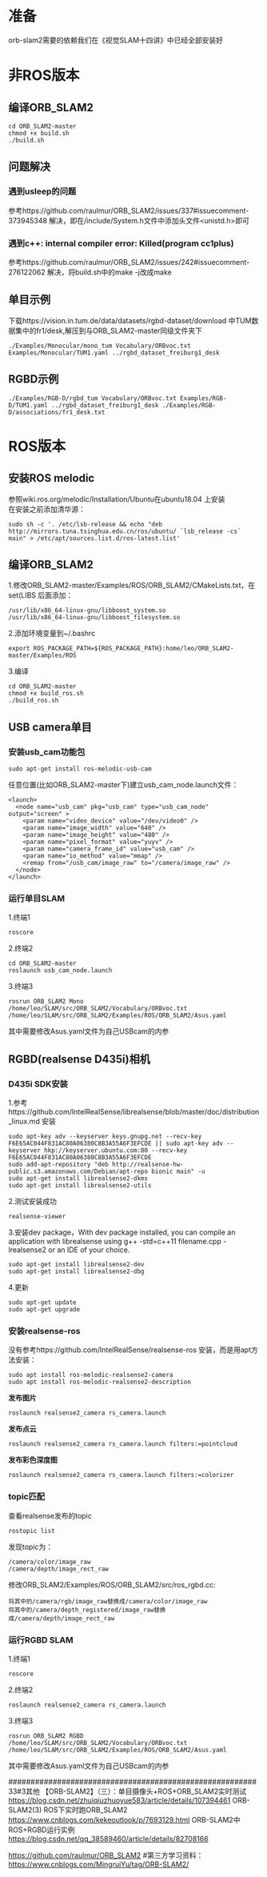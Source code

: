 # 准备
orb-slam2需要的依赖我们在《视觉SLAM十四讲》中已经全部安装好
# 非ROS版本
## 编译ORB_SLAM2
```
cd ORB_SLAM2-master 
chmod +x build.sh   
./build.sh          
```
## 问题解决
### 遇到usleep的问题
参考https://github.com/raulmur/ORB_SLAM2/issues/337#issuecomment-373945348 解决，即在/include/System.h文件中添加头文件<unistd.h>即可
### 遇到c++: internal compiler error: Killed(program cc1plus)
参考https://github.com/raulmur/ORB_SLAM2/issues/242#issuecomment-276122062 解决，将build.sh中的make -j改成make
## 单目示例
下载https://vision.in.tum.de/data/datasets/rgbd-dataset/download 中TUM数据集中的fr1/desk,解压到与ORB_SLAM2-master同级文件夹下
 ```
./Examples/Monocular/mono_tum Vocabulary/ORBvoc.txt Examples/Monocular/TUM1.yaml ../rgbd_dataset_freiburg1_desk
```
## RGBD示例
```
./Examples/RGB-D/rgbd_tum Vocabulary/ORBvoc.txt Examples/RGB-D/TUM1.yaml ../rgbd_dataset_freiburg1_desk ./Examples/RGB-D/associations/fr1_desk.txt
```




# ROS版本
## 安装ROS melodic
参照wiki.ros.org/melodic/Installation/Ubuntu在ubuntu18.04 上安装  <br/>
在安装之前添加清华源：
```
sudo sh -c '. /etc/lsb-release && echo "deb http://mirrors.tuna.tsinghua.edu.cn/ros/ubuntu/ `lsb_release -cs` main" > /etc/apt/sources.list.d/ros-latest.list'
```
## 编译ORB_SLAM2
1.修改ORB_SLAM2-master/Examples/ROS/ORB_SLAM2/CMakeLists.txt，在set(LIBS 后面添加：<br/>
```
/usr/lib/x86_64-linux-gnu/libboost_system.so  
/usr/lib/x86_64-linux-gnu/libboost_filesystem.so  
```
2.添加环境变量到~/.bashrc  <br/>
```
export ROS_PACKAGE_PATH=${ROS_PACKAGE_PATH}:home/leo/ORB_SLAM2-master/Examples/ROS
```
3.编译 <br/>
```
cd ORB_SLAM2-master
chmod +x build_ros.sh
./build_ros.sh
```

## USB camera单目
### 安装usb_cam功能包
```
sudo apt-get install ros-melodic-usb-cam
```
任意位置(比如ORB_SLAM2-master下)建立usb_cam_node.launch文件： <br/>
```
<launch>
  <node name="usb_cam" pkg="usb_cam" type="usb_cam_node" output="screen" >
    <param name="video_device" value="/dev/video0" />
    <param name="image_width" value="640" />
    <param name="image_height" value="480" />
    <param name="pixel_format" value="yuyv" />
    <param name="camera_frame_id" value="usb_cam" />
    <param name="io_method" value="mmap" />
    <remap from="/usb_cam/image_raw" to="/camera/image_raw" />
  </node>
</launch>
```
### 运行单目SLAM
1.终端1
```
roscore
```
2.终端2
```
cd ORB_SLAM2-master
roslaunch usb_cam_node.launch
```
3.终端3
```
rosrun ORB_SLAM2 Mono /home/leo/SLAM/src/ORB_SLAM2/Vocabulary/ORBvoc.txt /home/leo/SLAM/src/ORB_SLAM2/Examples/ROS/ORB_SLAM2/Asus.yaml
``` 
其中需要修改Asus.yaml文件为自己USBcam的内参




## RGBD(realsense D435i)相机
### D435i SDK安装
1.参考https://github.com/IntelRealSense/librealsense/blob/master/doc/distribution_linux.md 安装   <br/>
```
sudo apt-key adv --keyserver keys.gnupg.net --recv-key F6E65AC044F831AC80A06380C8B3A55A6F3EFCDE || sudo apt-key adv --keyserver hkp://keyserver.ubuntu.com:80 --recv-key F6E65AC044F831AC80A06380C8B3A55A6F3EFCDE 
sudo add-apt-repository "deb http://realsense-hw-public.s3.amazonaws.com/Debian/apt-repo bionic main" -u  
sudo apt-get install librealsense2-dkms 
sudo apt-get install librealsense2-utils  
```
2.测试安装成功 <br/>
```
realsense-viewer  
```
3.安装dev package，With dev package installed, you can compile an application with librealsense using g++ -std=c++11 filename.cpp -lrealsense2 or an IDE of your choice.  <br/>
```
sudo apt-get install librealsense2-dev
sudo apt-get install librealsense2-dbg
```
4.更新
```
sudo apt-get update
sudo apt-get upgrade
```
### 安装realsense-ros
没有参考https://github.com/IntelRealSense/realsense-ros 安装，而是用apt方法安装：
```
sudo apt install ros-melodic-realsense2-camera
sudo apt install ros-melodic-realsense2-description
```
**发布图片**
```
roslaunch realsense2_camera rs_camera.launch
```
**发布点云**
```
roslaunch realsense2_camera rs_camera.launch filters:=pointcloud
```
**发布彩色深度图**
```
roslaunch realsense2_camera rs_camera.launch filters:=colorizer
```
### topic匹配
查看realsense发布的topic
```
rostopic list
```
发现topic为：
```
/camera/color/image_raw
/camera/depth/image_rect_raw
```
修改ORB_SLAM2/Examples/ROS/ORB_SLAM2/src/ros_rgbd.cc:
```
将其中的/camera/rgb/image_raw替换成/camera/color/image_raw
将其中的/camera/depth_registered/image_raw替换成/camera/depth/image_rect_raw
```

### 运行RGBD SLAM

1.终端1
```
roscore
```
2.终端2
```
roslaunch realsense2_camera rs_camera.launch
```
3.终端3
```
rosrun ORB_SLAM2 RGBD /home/leo/SLAM/src/ORB_SLAM2/Vocabulary/ORBvoc.txt /home/leo/SLAM/src/ORB_SLAM2/Examples/ROS/ORB_SLAM2/Asus.yaml
``` 
其中需要修改Asus.yaml文件为自己USBcam的内参









########################################################33#3其他
【ORB-SLAM2】（三）：单目摄像头+ROS+ORB_SLAM2实时测试
https://blog.csdn.net/zhuiqiuzhuoyue583/article/details/107394461
ORB-SLAM2(3) ROS下实时跑ORB_SLAM2
https://www.cnblogs.com/kekeoutlook/p/7693129.html
ORB-SLAM2中ROS+RGBD运行实例
https://blog.csdn.net/qq_38589460/article/details/82708166

https://github.com/raulmur/ORB_SLAM2
#第三方学习资料：https://www.cnblogs.com/MingruiYu/tag/ORB-SLAM2/
